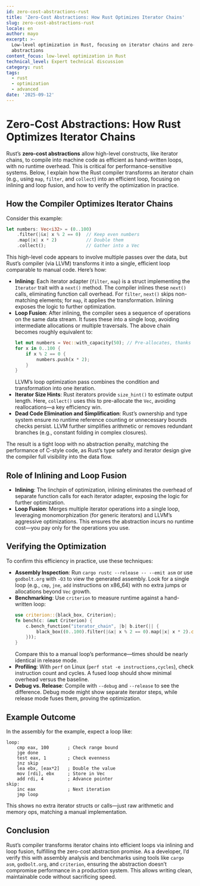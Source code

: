 ```yaml
---
id: zero-cost-abstractions-rust
title: 'Zero-Cost Abstractions: How Rust Optimizes Iterator Chains'
slug: zero-cost-abstractions-rust
locale: en
author: mayo
excerpt: >-
  Low-level optimization in Rust, focusing on iterator chains and zero-cost
  abstractions
content_focus: low-level optimization in Rust
technical_level: Expert technical discussion
category: rust
tags:
  - rust
  - optimization
  - advanced
date: '2025-09-12'
---
```


# Zero-Cost Abstractions: How Rust Optimizes Iterator Chains

Rust’s **zero-cost abstractions** allow high-level constructs, like iterator chains, to compile into machine code as efficient as hand-written loops, with no runtime overhead. This is critical for performance-sensitive systems. Below, I explain how the Rust compiler transforms an iterator chain (e.g., using `map`, `filter`, and `collect`) into an efficient loop, focusing on inlining and loop fusion, and how to verify the optimization in practice.

## How the Compiler Optimizes Iterator Chains

Consider this example:

```rust
let numbers: Vec<i32> = (0..100)
    .filter(|&x| x % 2 == 0)  // Keep even numbers
    .map(|x| x * 2)           // Double them
    .collect();               // Gather into a Vec
```

This high-level code appears to involve multiple passes over the data, but Rust’s compiler (via LLVM) transforms it into a single, efficient loop comparable to manual code. Here’s how:

- **Inlining**: Each iterator adapter (`filter`, `map`) is a struct implementing the `Iterator` trait with a `next()` method. The compiler inlines these `next()` calls, eliminating function call overhead. For `filter`, `next()` skips non-matching elements; for `map`, it applies the transformation. Inlining exposes the logic to further optimization.
- **Loop Fusion**: After inlining, the compiler sees a sequence of operations on the same data stream. It fuses these into a single loop, avoiding intermediate allocations or multiple traversals. The above chain becomes roughly equivalent to:
  ```rust
  let mut numbers = Vec::with_capacity(50); // Pre-allocates, thanks to size hints
  for x in 0..100 {
      if x % 2 == 0 {
          numbers.push(x * 2);
      }
  }
  ```
  LLVM’s loop optimization pass combines the condition and transformation into one iteration.
- **Iterator Size Hints**: Rust iterators provide `size_hint()` to estimate output length. Here, `collect()` uses this to pre-allocate the `Vec`, avoiding reallocations—a key efficiency win.
- **Dead Code Elimination and Simplification**: Rust’s ownership and type system ensure no runtime reference counting or unnecessary bounds checks persist. LLVM further simplifies arithmetic or removes redundant branches (e.g., constant folding in complex closures).

The result is a tight loop with no abstraction penalty, matching the performance of C-style code, as Rust’s type safety and iterator design give the compiler full visibility into the data flow.

## Role of Inlining and Loop Fusion

- **Inlining**: The linchpin of optimization, inlining eliminates the overhead of separate function calls for each iterator adapter, exposing the logic for further optimization.
- **Loop Fusion**: Merges multiple iterator operations into a single loop, leveraging monomorphization (for generic iterators) and LLVM’s aggressive optimizations. This ensures the abstraction incurs no runtime cost—you pay only for the operations you use.

## Verifying the Optimization

To confirm this efficiency in practice, use these techniques:

- **Assembly Inspection**: Run `cargo rustc --release -- --emit asm` or use `godbolt.org` with `-O3` to view the generated assembly. Look for a single loop (e.g., `cmp`, `jne`, `add` instructions on x86_64) with no extra jumps or allocations beyond `Vec` growth.
- **Benchmarking**: Use `criterion` to measure runtime against a hand-written loop:
  ```rust
  use criterion::{black_box, Criterion};
  fn bench(c: &mut Criterion) {
      c.bench_function("iterator_chain", |b| b.iter(|| {
          black_box((0..100).filter(|&x| x % 2 == 0).map(|x| x * 2).collect::<Vec<i32>>())
      }));
  }
  ```
  Compare this to a manual loop’s performance—times should be nearly identical in release mode.
- **Profiling**: With `perf` on Linux (`perf stat -e instructions,cycles`), check instruction count and cycles. A fused loop should show minimal overhead versus the baseline.
- **Debug vs. Release**: Compile with `--debug` and `--release` to see the difference. Debug mode might show separate iterator steps, while release mode fuses them, proving the optimization.

## Example Outcome

In the assembly for the example, expect a loop like:

```text
loop:
    cmp eax, 100       ; Check range bound
    jge done
    test eax, 1        ; Check evenness
    jnz skip
    lea ebx, [eax*2]   ; Double the value
    mov [rdi], ebx     ; Store in Vec
    add rdi, 4         ; Advance pointer
skip:
    inc eax            ; Next iteration
    jmp loop
```

This shows no extra iterator structs or calls—just raw arithmetic and memory ops, matching a manual implementation.

## Conclusion

Rust’s compiler transforms iterator chains into efficient loops via inlining and loop fusion, fulfilling the zero-cost abstraction promise. As a developer, I’d verify this with assembly analysis and benchmarks using tools like `cargo asm`, `godbolt.org`, and `criterion`, ensuring the abstraction doesn’t compromise performance in a production system. This allows writing clean, maintainable code without sacrificing speed.
